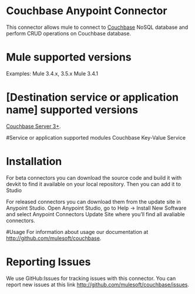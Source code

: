 # Couchbase Anypoint Connector

This connector allows mule to connect to [Couchbase](https://www.couchbase.com/) NoSQL database and perform CRUD operations on Couchbase database.

# Mule supported versions
Examples:
Mule 3.4.x, 3.5.x
Mule 3.4.1

# [Destination service or application name] supported versions
[Couchbase Server 3+](https://www.couchbase.com/downloads).

#Service or application supported modules
Couchbase Key-Value Service


# Installation 
For beta connectors you can download the source code and build it with devkit to find it available on your local repository. Then you can add it to Studio

For released connectors you can download them from the update site in Anypoint Studio. 
Open Anypoint Studio, go to Help → Install New Software and select Anypoint Connectors Update Site where you’ll find all avaliable connectors.

#Usage
For information about usage our documentation at http://github.com/mulesoft/couchbase.

# Reporting Issues

We use GitHub:Issues for tracking issues with this connector. You can report new issues at this link http://github.com/mulesoft/couchbase/issues.
